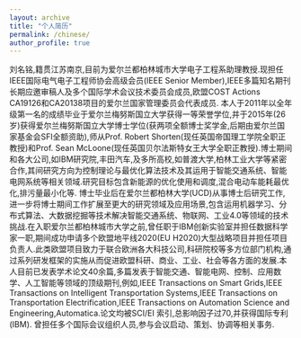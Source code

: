 ```yaml
---
layout: archive
title: "个人简历"
permalink: /chinese/
author_profile: true
---
```


刘名铭,籍贯江苏南京,目前为爱尔兰都柏林城市大学电子工程系助理教授.现担任IEEE国际电气电子工程师协会高级会员(IEEE Senior Member),IEEE多篇知名期刊长期应邀审稿人及多个国际学术会议技术委员会成员,欧盟COST Actions CA19126和CA20138项目的爱尔兰国家管理委员会代表成员.
本人于2011年以全年级第一名的成绩毕业于爱尔兰梅努斯国立大学获得一等荣誉学位,并于2015年(26岁)获得爱尔兰梅努斯国立大学博士学位(获两项全额博士奖学金,后期由爱尔兰国家基金会SFI全额资助),师从Prof. Robert Shorten(现任英国帝国理工学院全职正教授)和Prof. Sean McLoone(现任英国贝尔法斯特女王大学全职正教授).博士期间和各大公司,如IBM研究院,丰田汽车,及多所高校,如普渡大学,柏林工业大学等紧密合作,其间研究方向为控制理论与最优化算法技术及其运用于智能交通系统、智能电网系统等相关领域.研究目标包含新能源的优化使用和调度,混合电动车能耗最优化,排污量最小化等.
博士毕业后在爱尔兰都柏林大学(UCD)从事博士后研究工作,进一步将博士期间工作扩展至更大的研究领域及应用场景,包含运用机器学习、分布式算法、大数据挖掘等技术解决智能交通系统、物联网、工业4.0等领域的技术挑战.在入职爱尔兰都柏林城市大学之前,曾任职于IBM创新实验室并担任数据科学家一职,期间成功申请多个欧盟地平线2020(EU H2020)大型战略项目并担任项目负责人.此类欧盟项目致力于联合欧洲各大科技公司,科研院校等多方位部门机构,通过系列研发框架的实施从而促进欧盟科研、商业、工业、社会等各方面的发展.本人目前已发表学术论文40余篇,多篇发表于智能交通、智能电网、控制、应用数学、人工智能等领域的顶级期刊,例如,IEEE Transactions on Smart Grids,IEEE Transactions on Intelligent Transportation Systems,IEEE Transactions on Transportation Electrification,IEEE Transactions on Automation Science and Engineering,Automatica.论文均被SCI/EI 索引,总影响因子过70,并获得国际专利(IBM).
曾担任多个国际会议组织人员,参与会议启动、策划、协调等相关事务.




